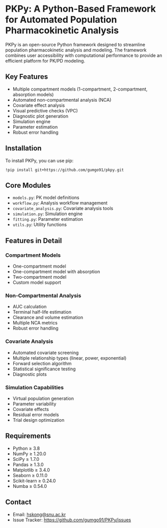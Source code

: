 # PKPy: A Python-Based Framework for Automated Population Pharmacokinetic Analysis

PKPy is an open-source Python framework designed to streamline population pharmacokinetic analysis and modeling. The framework combines user accessibility with computational performance to provide an efficient platform for PK/PD modeling.

## Key Features

- Multiple compartment models (1-compartment, 2-compartment, absorption models)
- Automated non-compartmental analysis (NCA)
- Covariate effect analysis
- Visual predictive checks (VPC)
- Diagnostic plot generation
- Simulation engine
- Parameter estimation
- Robust error handling

## Installation

To install PKPy, you can use pip:
```
!pip install git+https://github.com/gumgo91/pkpy.git
```

## Core Modules

- `models.py`: PK model definitions
- `workflow.py`: Analysis workflow management
- `covariate_analysis.py`: Covariate analysis tools
- `simulation.py`: Simulation engine
- `fitting.py`: Parameter estimation
- `utils.py`: Utility functions

## Features in Detail

### Compartment Models
- One-compartment model
- One-compartment model with absorption
- Two-compartment model
- Custom model support

### Non-Compartmental Analysis
- AUC calculation
- Terminal half-life estimation
- Clearance and volume estimation
- Multiple NCA metrics
- Robust error handling

### Covariate Analysis
- Automated covariate screening
- Multiple relationship types (linear, power, exponential)
- Forward selection algorithm
- Statistical significance testing
- Diagnostic plots

### Simulation Capabilities
- Virtual population generation
- Parameter variability
- Covariate effects
- Residual error models
- Trial design optimization

## Requirements

- Python ≥ 3.8
- NumPy ≥ 1.20.0
- SciPy ≥ 1.7.0
- Pandas ≥ 1.3.0
- Matplotlib ≥ 3.4.0
- Seaborn ≥ 0.11.0
- Scikit-learn ≥ 0.24.0
- Numba ≥ 0.54.0

## Contact

- Email: hskong@snu.ac.kr
- Issue Tracker: https://github.com/gumgo91/PKPy/issues
